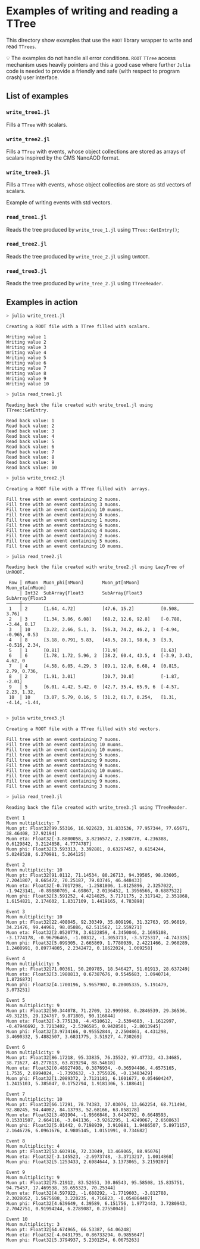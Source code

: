 # Examples of writing and reading a TTree

This directory show examples that use the `ROOT` library wrapper to write and read `TTrees`. 

💡 The examples do not handle all error conditions. `ROOT` `TTree` access mechanism uses heavily pointers and this a good case where further `Julia` code is needed to provide a friendly and safe (with respect to program crash) user interface.

## List of examples

### `write_tree1.jl`

  Fills a `TTree` with scalars. 

### `write_tree2.jl`

  Fills a `TTree` with events, whose object collections are stored as arrays of scalars inspired by the CMS NanoAOD format.

### `write_tree3.jl`

  Fills a `TTree` with events, whose object collectios are store as std vectors of scalars.

  Example of writing events with std vectors.

### `read_tree1.jl`

  Reads the tree produced by `write_tree_1.jl` using `TTree::GetEntry()`;

### `read_tree2.jl`

  Reads the tree produced by `write_tree_2.jl` using `UnROOT`.

### `read_tree3.jl`

  Reads the tree produced by `write_tree_2.jl` using `TTreeReader`.
  
## Examples in action

```julia
> julia write_tree1.jl
```

```
Creating a ROOT file with a TTree filled with scalars.

Writing value 1
Writing value 2
Writing value 3
Writing value 4
Writing value 5
Writing value 6
Writing value 7
Writing value 8
Writing value 9
Writing value 10
```

```julia
> julia read_tree1.jl
```

```
Reading back the file created with write_tree1.jl using TTree::GetEntry.

Read back value: 1
Read back value: 2
Read back value: 3
Read back value: 4
Read back value: 5
Read back value: 6
Read back value: 7
Read back value: 8
Read back value: 9
Read back value: 10
```

```julia
> julia write_tree2.jl
```

```
Creating a ROOT file with a TTree filled with  arrays.

Fill tree with an event containing 2 muons.
Fill tree with an event containing 3 muons.
Fill tree with an event containing 10 muons.
Fill tree with an event containing 8 muons.
Fill tree with an event containing 1 muons.
Fill tree with an event containing 6 muons.
Fill tree with an event containing 4 muons.
Fill tree with an event containing 2 muons.
Fill tree with an event containing 5 muons.
Fill tree with an event containing 10 muons.

```

```julia
> julia read_tree2.jl
```

```
Reading back the file created with write_tree2.jl using LazyTree of UnROOT.

 Row │ nMuon  Muon_phi[nMuon]       Muon_pt[nMuon]        Muon_eta[nMuon]
     │ Int32  SubArray{Float3       SubArray{Float3       SubArray{Float3
─────┼─────────────────────────────────────────────────────────────────────────
 1   │ 2      [1.64, 4.72]          [47.6, 15.2]          [0.508, 3.76]
 2   │ 3      [1.34, 3.06, 6.08]    [68.2, 12.6, 92.8]    [-0.788, -3.44, 0.17
 3   │ 10     [3.22, 2.66, 5.1, 3.  [56.3, 74.2, 46.2, 1  [-4.94, -0.965, 0.53
 4   │ 8      [3.18, 0.791, 5.83,   [48.5, 28.1, 98.6, 3  [3.3, -0.516, 2.34,
 5   │ 1      [0.81]                [71.9]                [1.63]
 6   │ 6      [1.78, 1.72, 5.96, 2  [38.2, 60.4, 43.5, 4  [-3.9, 3.43, 4.62, 0
 7   │ 4      [4.58, 6.05, 4.29, 3  [89.1, 12.0, 6.68, 4  [0.815, 2.79, 0.736,
 8   │ 2      [1.91, 3.01]          [30.7, 30.8]          [-1.87, -2.01]
 9   │ 5      [6.01, 4.42, 5.42, 0  [42.7, 35.4, 65.9, 6  [-4.57, 2.23, 1.32,
 10  │ 10     [3.07, 5.79, 0.16, 5  [31.2, 61.7, 0.254,   [1.31, -4.14, -1.44,


```

```julia
> julia write_tree3.jl
```

```
Creating a ROOT file with a TTree filled with std vectors.

Fill tree with an event containing 7 muons.
Fill tree with an event containing 10 muons.
Fill tree with an event containing 10 muons.
Fill tree with an event containing 5 muons.
Fill tree with an event containing 9 muons.
Fill tree with an event containing 9 muons.
Fill tree with an event containing 10 muons.
Fill tree with an event containing 4 muons.
Fill tree with an event containing 9 muons.
Fill tree with an event containing 3 muons.

```

```julia
> julia read_tree3.jl
```

```
Reading back the file created with write_tree3.jl using TTreeReader.

Event 1
Muon multiplicity: 7
Muon pt: Float32[99.55316, 16.922623, 31.833536, 77.957344, 77.65671, 38.46408, 37.92194]
Muon eta: Float32[-3.8800058, 3.8216572, 2.3580778, 4.236388, 0.6129842, 3.2124858, 4.7774787]
Muon phi: Float32[3.593313, 3.392881, 0.63297457, 0.6154244, 5.0248528, 6.270981, 5.264125]

Event 2
Muon multiplicity: 10
Muon pt: Float32[91.0112, 71.14534, 80.26713, 94.39505, 98.83605, 7.2041807, 8.665472, 70.25187, 79.03746, 46.448433]
Muon eta: Float32[-0.7017298, -1.2581806, 1.8125896, 2.3257022, -1.9423141, -0.89880705, 4.69867, 2.0136452, 1.3956566, 0.6887522]
Muon phi: Float32[3.591252, 4.4214025, 3.7171175, 2.317142, 2.351868, 1.6154821, 2.174602, 1.8317109, 1.4419165, 4.783898]

Event 3
Muon multiplicity: 10
Muon pt: Float32[22.408045, 92.30349, 35.809196, 31.32763, 95.96019, 34.21476, 99.44961, 98.05886, 62.511562, 12.559271]
Muon eta: Float32[2.0520778, 3.6122859, 4.3450046, 2.1695108, -3.1774178, -0.96796465, -1.00312, -1.3053713, -3.5725317, -4.743335]
Muon phi: Float32[5.099305, 2.665869, 1.7780039, 2.4221466, 2.960289, 1.2408991, 0.89774805, 2.2342472, 0.18622024, 1.069258]

Event 4
Muon multiplicity: 5
Muon pt: Float32[71.00361, 50.209785, 18.546427, 51.01913, 28.637249]
Muon eta: Float32[3.1980813, 0.67387676, 0.5545683, 1.0940714, 1.8726873]
Muon phi: Float32[4.1700196, 5.9657907, 0.28005335, 5.191479, 3.073251]

Event 5
Muon multiplicity: 9
Muon pt: Float32[50.344078, 71.2709, 12.999368, 0.2846539, 29.36536, 49.31215, 29.124767, 9.871805, 90.116844]
Muon eta: Float32[-3.775138, -4.4510612, -2.5394683, -1.1612997, -0.47946692, 3.7213402, -2.5396585, 0.9428501, -2.8013945]
Muon phi: Float32[3.9734166, 0.95552844, 2.2504861, 4.431298, 3.4690332, 5.4882507, 3.6831775, 3.51927, 4.730269]

Event 6
Muon multiplicity: 9
Muon pt: Float32[86.17218, 95.33835, 76.35522, 97.47732, 43.34685, 38.71627, 48.277813, 63.819294, 88.54618]
Muon eta: Float32[0.48927498, 0.3876934, -0.36594486, 4.6575165, 1.7535, 2.8994024, -1.7393632, -3.3755026, -0.13483429]
Muon phi: Float32[1.2089372, 2.7121181, 6.1601677, 0.054604247, 1.2415103, 5.385047, 0.1752794, 1.9181306, 5.188641]

Event 7
Muon multiplicity: 10
Muon pt: Float32[66.17291, 78.74383, 37.03076, 13.662254, 68.711494, 92.80245, 94.44082, 84.13793, 52.68166, 63.058178]
Muon eta: Float32[3.401904, -1.9566846, 3.6424792, 0.6648593, 0.15331507, 2.664116, -3.841136, -3.9262295, 1.4249067, 2.650863]
Muon phi: Float32[5.01442, 0.7198939, 3.910881, 1.9486507, 5.8971157, 2.1646726, 6.0961676, 4.9805145, 1.0151991, 0.734682]

Event 8
Muon multiplicity: 4
Muon pt: Float32[53.603916, 72.33049, 13.469065, 88.95076]
Muon eta: Float32[-3.145523, -2.6973748, -3.3713217, 1.0014868]
Muon phi: Float32[5.1253433, 2.6984644, 3.1373065, 3.2159207]

Event 9
Muon multiplicity: 9
Muon pt: Float32[75.21912, 83.52651, 30.86543, 95.58508, 15.835751, 94.75457, 17.469538, 39.655323, 70.25344]
Muon eta: Float32[4.597922, -1.688292, -1.7719603, -3.812788, 2.3028052, 1.5675688, 3.220235, 4.716823, -0.054864407]
Muon phi: Float32[4.639649, 4.39589, 6.151756, 1.9772443, 3.7280943, 2.7042751, 0.91994244, 6.2789087, 0.27550048]

Event 10
Muon multiplicity: 3
Muon pt: Float32[64.674965, 66.53387, 64.06248]
Muon eta: Float32[-4.0431795, 0.86733294, 0.9855647]
Muon phi: Float32[5.3794937, 5.2301254, 6.0675263]
```
